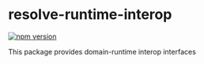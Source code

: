 # **resolve-runtime-interop**
[![npm version](https://badge.fury.io/js/resolve-runtime-interop.svg)](https://badge.fury.io/js/resolve-runtime-interop)

This package provides domain-runtime interop interfaces
